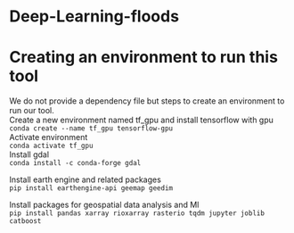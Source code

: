 # Deep-Learning-floods

# Creating an environment to run this tool    
We do not provide a dependency file but steps to create an environment to run our tool.  
Create a new environment named tf_gpu and install tensorflow with gpu    
````conda create --name tf_gpu tensorflow-gpu   ````  
Activate environment  
````conda activate tf_gpu  ````  
Install gdal  
````conda install -c conda-forge gdal  ````  

Install earth engine and related packages  
````pip install earthengine-api geemap geedim  ````  

Install packages for geospatial data analysis and Ml  
````pip install pandas xarray rioxarray rasterio tqdm jupyter joblib catboost  ````
